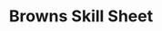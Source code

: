 ---
title: Browns Skill Sheet
summary: 
tags:
- Browns Documents
date: 

# Optional external URL for project (replaces project detail page).
external_link: "https://uob.sharepoint.com/:x:/r/teams/grp-ggy-postgrad/_layouts/15/Doc.aspx?sourcedoc=%7B4910B421-2AC3-4F43-802A-9D94A5456366%7D&file=Browns%20Skills%20Sheet%202021.xlsx&action=default&mobileredirect=true"

image:
  caption: 
  focal_point: Smart

links:

url_code: ""
url_pdf: ""
url_slides: ""
url_video: ""

# Slides (optional).
#   Associate this project with Markdown slides.
#   Simply enter your slide deck's filename without extension.
#   E.g. `slides = "example-slides"` references `content/slides/example-slides.md`.
#   Otherwise, set `slides = ""`.
slides: 
---